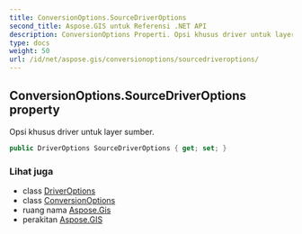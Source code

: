 ```yaml
---
title: ConversionOptions.SourceDriverOptions
second_title: Aspose.GIS untuk Referensi .NET API
description: ConversionOptions Properti. Opsi khusus driver untuk layer sumber.
type: docs
weight: 50
url: /id/net/aspose.gis/conversionoptions/sourcedriveroptions/
---
```

## ConversionOptions.SourceDriverOptions property

Opsi khusus driver untuk layer sumber.

```csharp
public DriverOptions SourceDriverOptions { get; set; }
```

### Lihat juga

* class [DriverOptions](../../driveroptions/)
* class [ConversionOptions](../)
* ruang nama [Aspose.Gis](../../conversionoptions/)
* perakitan [Aspose.GIS](../../../)


